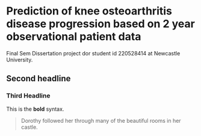 # Prediction of knee osteoarthritis disease progression based on 2 year observational patient data

Final Sem Dissertation project dor student id 220528414 at Newcastle University.

## Second headline
### Third Headline


This is the **bold** syntax.

> Dorothy followed her through many of the beautiful rooms in her castle.
